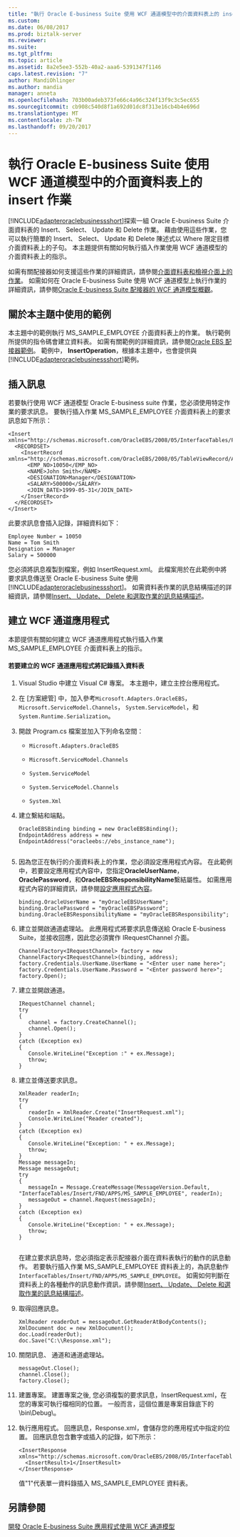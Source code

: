 ```yaml
---
title: "執行 Oracle E-business Suite 使用 WCF 通道模型中的介面資料表上的 insert 作業 |Microsoft 文件"
ms.custom: 
ms.date: 06/08/2017
ms.prod: biztalk-server
ms.reviewer: 
ms.suite: 
ms.tgt_pltfrm: 
ms.topic: article
ms.assetid: 8a2e5ee3-552b-40a2-aaa6-5391347f1146
caps.latest.revision: "7"
author: MandiOhlinger
ms.author: mandia
manager: anneta
ms.openlocfilehash: 703b00adeb373fe66c4a96c324f13f9c3c5ec655
ms.sourcegitcommit: cb908c540d8f1a692d01dc8f313e16cb4b4e696d
ms.translationtype: MT
ms.contentlocale: zh-TW
ms.lasthandoff: 09/20/2017
---
```

# <a name="run-an-insert-operation-on-an-interface-table-in-oracle-e-business-suite-using-the-wcf-channel-model"></a>執行 Oracle E-business Suite 使用 WCF 通道模型中的介面資料表上的 insert 作業
[!INCLUDE[adapteroraclebusinessshort](../../includes/adapteroraclebusinessshort-md.md)]探索一組 Oracle E-business Suite 介面資料表的 Insert、 Select、 Update 和 Delete 作業。 藉由使用這些作業，您可以執行簡單的 Insert、 Select、 Update 和 Delete 陳述式以 Where 限定目標介面資料表上的子句。 本主題提供有關如何執行插入作業使用 WCF 通道模型的介面資料表上的指示。  
  
 如需有關配接器如何支援這些作業的詳細資訊，請參閱[介面資料表和檢視介面上的作業](../../adapters-and-accelerators/adapter-oracle-ebs/operations-on-interface-tables-and-interface-views.md)。 如需如何在 Oracle E-business Suite 使用 WCF 通道模型上執行作業的詳細資訊，請參閱[Oracle E-business Suite 配接器的 WCF 通道模型概觀](../../adapters-and-accelerators/adapter-oracle-ebs/overview-of-the-wcf-channel-model-with-the-oracle-e-business-suite-adapter.md)。  
  
## <a name="about-the-examples-used-in-this-topic"></a>關於本主題中使用的範例  
 本主題中的範例執行 MS_SAMPLE_EMPLOYEE 介面資料表上的作業。 執行範例所提供的指令碼會建立資料表。 如需有關範例的詳細資訊，請參閱[Oracle EBS 配接器範例](../../adapters-and-accelerators/adapter-oracle-ebs/samples-for-the-oracle-ebs-adapter.md)。 範例中， **InsertOperation**，根據本主題中，也會提供與[!INCLUDE[adapteroraclebusinessshort](../../includes/adapteroraclebusinessshort-md.md)]範例。  
  
## <a name="the-insert-message"></a>插入訊息  
 若要執行使用 WCF 通道模型 Oracle E-business suite 作業，您必須使用特定作業的要求訊息。 要執行插入作業 MS_SAMPLE_EMPLOYEE 介面資料表上的要求訊息如下所示：  
  
```  
<Insert xmlns="http://schemas.microsoft.com/OracleEBS/2008/05/InterfaceTables/FND/APPS/MS_SAMPLE_EMPLOYEE">  
  <RECORDSET>  
    <InsertRecord xmlns="http://schemas.microsoft.com/OracleEBS/2008/05/TableViewRecord/APPS/MS_SAMPLE_EMPLOYEE">  
      <EMP_NO>10050</EMP_NO>  
      <NAME>John Smith</NAME>  
      <DESIGNATION>Manager</DESIGNATION>  
      <SALARY>500000</SALARY>  
      <JOIN_DATE>1999-05-31</JOIN_DATE>  
    </InsertRecord>  
  </RECORDSET>  
</Insert>  
```  
  
 此要求訊息會插入記錄，詳細資料如下：  
  
```  
Employee Number = 10050  
Name = Tom Smith  
Designation = Manager  
Salary = 500000  
```  
  
 您必須將訊息複製到檔案，例如 InsertRequest.xml。 此檔案用於在此範例中將要求訊息傳送至 Oracle E-business Suite 使用[!INCLUDE[adapteroraclebusinessshort](../../includes/adapteroraclebusinessshort-md.md)]。 如需資料表作業的訊息結構描述的詳細資訊，請參閱[Insert、 Update、 Delete 和選取作業的訊息結構描述](../../adapters-and-accelerators/adapter-oracle-ebs/message-schemas-for-insert-update-delete-and-select-operations.md)。  
  
## <a name="creating-a-wcf-channel-application"></a>建立 WCF 通道應用程式  
 本節提供有關如何建立 WCF 通道應用程式執行插入作業 MS_SAMPLE_EMPLOYEE 介面資料表上的指示。  
  
#### <a name="to-create-a-wcf-channel-application-for-inserting-records-into-the-table"></a>若要建立的 WCF 通道應用程式將記錄插入資料表  
  
1.  Visual Studio 中建立 Visual C# 專案。 本主題中，建立主控台應用程式。  
  
2.  在 [方案總管] 中，加入參考`Microsoft.Adapters.OracleEBS`， `Microsoft.ServiceModel.Channels`， `System.ServiceModel`，和`System.Runtime.Serialization`。  
  
3.  開啟 Program.cs 檔案並加入下列命名空間：  
  
    -   `Microsoft.Adapters.OracleEBS`  
  
    -   `Microsoft.ServiceModel.Channels`  
  
    -   `System.ServiceModel`  
  
    -   `System.ServiceModel.Channels`  
  
    -   `System.Xml`  
  
4.  建立繫結和端點。  
  
    ```  
    OracleEBSBinding binding = new OracleEBSBinding();  
    EndpointAddress address = new EndpointAddress("oracleebs://ebs_instance_name");  
  
    ```  
  
5.  因為您正在執行的介面資料表上的作業，您必須設定應用程式內容。 在此範例中，若要設定應用程式內容中，您指定**OracleUserName**， **OraclePassword**，和**OracleEBSResponsibilityName**繫結屬性。 如需應用程式內容的詳細資訊，請參閱[設定應用程式內容](../../adapters-and-accelerators/adapter-oracle-ebs/set-application-context.md)。  
  
    ```  
    binding.OracleUserName = "myOracleEBSUserName";  
    binding.OraclePassword = "myOracleEBSPassword";  
    binding.OracleEBSResponsibilityName = "myOracleEBSResponsibility";  
    ```  
  
6.  建立並開啟通道處理站。 此應用程式將要求訊息傳送給 Oracle E-business Suite，並接收回應，因此您必須實作 IRequestChannel 介面。  
  
    ```  
    ChannelFactory<IRequestChannel> factory = new ChannelFactory<IRequestChannel>(binding, address);  
    factory.Credentials.UserName.UserName = "<Enter user name here>";  
    factory.Credentials.UserName.Password = "<Enter password here>";  
    factory.Open();  
    ```  
  
7.  建立並開啟通道。  
  
    ```  
    IRequestChannel channel;  
    try  
    {  
       channel = factory.CreateChannel();  
       channel.Open();  
    }  
    catch (Exception ex)  
    {  
       Console.WriteLine("Exception :" + ex.Message);  
       throw;  
    }  
    ```  
  
8.  建立並傳送要求訊息。  
  
    ```  
    XmlReader readerIn;  
    try  
    {  
       readerIn = XmlReader.Create("InsertRequest.xml");  
       Console.WriteLine("Reader created");  
    }  
    catch (Exception ex)  
    {  
       Console.WriteLine("Exception: " + ex.Message);  
       throw;  
    }  
    Message messageIn;  
    Message messageOut;  
    try  
    {  
       messageIn = Message.CreateMessage(MessageVersion.Default, "InterfaceTables/Insert/FND/APPS/MS_SAMPLE_EMPLOYEE", readerIn);  
       messageOut = channel.Request(messageIn);  
    }  
    catch (Exception ex)  
    {  
       Console.WriteLine("Exception: " + ex.Message);  
       throw;  
    }  
  
    ```  
  
     在建立要求訊息時，您必須指定表示配接器介面在資料表執行的動作的訊息動作。 若要執行插入作業 MS_SAMPLE_EMPLOYEE 資料表上的，為訊息動作`InterfaceTables/Insert/FND/APPS/MS_SAMPLE_EMPLOYEE`。 如需如何判斷在資料表上的各種動作的訊息動作資訊，請參閱[Insert、 Update、 Delete 和選取作業的訊息結構描述](../../adapters-and-accelerators/adapter-oracle-ebs/message-schemas-for-insert-update-delete-and-select-operations.md)。  
  
9. 取得回應訊息。  
  
    ```  
    XmlReader readerOut = messageOut.GetReaderAtBodyContents();  
    XmlDocument doc = new XmlDocument();  
    doc.Load(readerOut);  
    doc.Save("C:\\Response.xml");  
    ```  
  
10. 關閉訊息、 通道和通道處理站。  
  
    ```  
    messageOut.Close();  
    channel.Close();  
    factory.Close();  
    ```  
  
11. 建置專案。 建置專案之後, 您必須複製的要求訊息，InsertRequest.xml，在您的專案可執行檔相同的位置。 一般而言，這個位置是專案目錄底下的 \bin\Debug\。  
  
12. 執行應用程式。 回應訊息，Response.xml，會儲存您的應用程式中指定的位置。 回應訊息包含數字或插入的記錄，如下所示：  
  
    ```  
    <InsertResponse xmlns="http://schemas.microsoft.com/OracleEBS/2008/05/InterfaceTables/FND/APPS/MS_SAMPLE_EMPLOYEE">  
      <InsertResult>1</InsertResult>  
    </InsertResponse>  
    ```  
  
     值"1"代表單一資料錄插入 MS_SAMPLE_EMPLOYEE 資料表。  
  
## <a name="see-also"></a>另請參閱  
 [開發 Oracle E-business Suite 應用程式使用 WCF 通道模型](../../adapters-and-accelerators/adapter-oracle-ebs/develop-oracle-e-business-suite-applications-using-the-wcf-channel-model.md)
